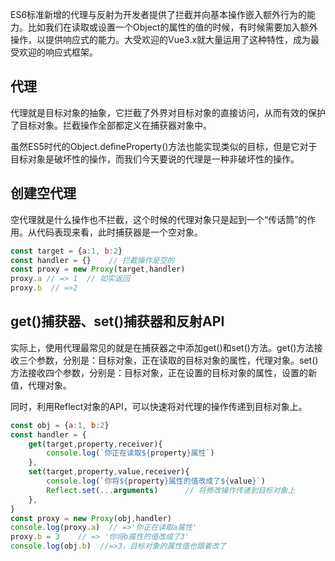 
ES6标准新增的代理与反射为开发者提供了拦截并向基本操作嵌入额外行为的能力。比如我们在读取或设置一个Object的属性的值的时候，有时候需要加入额外操作，以提供响应式的能力。大受欢迎的Vue3.x就大量运用了这种特性，成为最受欢迎的响应式框架。

## 代理

代理就是目标对象的抽象，它拦截了外界对目标对象的直接访问，从而有效的保护了目标对象。拦截操作全部都定义在捕获器对象中。

虽然ES5时代的Object.defineProperty()方法也能实现类似的目标，但是它对于目标对象是破坏性的操作，而我们今天要说的代理是一种非破坏性的操作。

## 创建空代理

空代理就是什么操作也不拦截，这个时候的代理对象只是起到一个“传话筒”的作用。从代码表现来看，此时捕获器是一个空对象。

```js 
const target = {a:1, b:2}
const handler = {}    // 拦截操作是空的
const proxy = new Proxy(target,handler)
proxy.a // => 1  // 如实返回
proxy.b  // =>2
```

## get()捕获器、set()捕获器和反射API

实际上，使用代理最常见的就是在捕获器之中添加get()和set()方法。get()方法接收三个参数，分别是：目标对象，正在读取的目标对象的属性，代理对象。set()方法接收四个参数，分别是：目标对象，正在设置的目标对象的属性，设置的新值，代理对象。

同时，利用Reflect对象的API，可以快速将对代理的操作传递到目标对象上。

```js
const obj = {a:1, b:2}
const handler = {
    get(target,property,receiver){
        console.log(`你正在读取${property}属性`)
    },
    set(target,property,value,receiver){
        console.log(`你将${property}属性的值改成了${value}`)
        Reflect.set(...arguments)      // 将修改操作传递到目标对象上
    },
}
const proxy = new Proxy(obj,handler)
console.log(proxy.a)  // =>'你正在读取a属性'
proxy.b = 3    // => '你将b属性的值改成了3'
console.log(obj.b)  //=>3，目标对象的属性值也跟着改了
```
